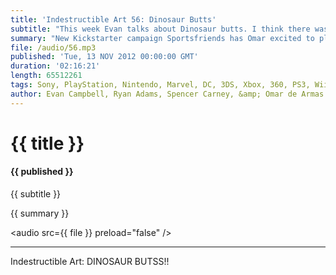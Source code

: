 ```yaml
---
title: 'Indestructible Art 56: Dinosaur Butts'
subtitle: "This week Evan talks about Dinosaur butts. I think there was some other stuff too but, I mean, c'mon dinosaur butts. We all know why your really here."
summary: "New Kickstarter campaign Sportsfriends has Omar excited to play some awesome games the crew saw this year at Indiecade. Silicon Knights is being forced to destroy unsold games. Evan is impressed with the candor Gabe Newell shows when talking to members of 4chan. Reports of  PS4 dev units shipping out sparks discussion on the future console wars. Ryan tells us about the new Constantine book. Spencer is cautiously interested in Jeff Lemire's new Green Arrow run. New details emerge about Bendis' Uncanny Xmen. Ryan and Omar have a difference of opinion about Halo 4. Evan sinks further into Brubaker fandom, and everyone steals Omar's Picks of the Week."
file: /audio/56.mp3
published: 'Tue, 13 NOV 2012 00:00:00 GMT'
duration: '02:16:21'
length: 65512261
tags: Sony, PlayStation, Nintendo, Marvel, DC, 3DS, Xbox, 360, PS3, Wii, PSN, XBLA, Video Games, Comics, Games, Indestructible Art, Silicon Knights, Valve, 4Chan, WiiU, Sportfriends, Kickstarter, Constantine, Jeff Lemire, Green Arrow, Xmen, Brubaker, Fatale
author: Evan Campbell, Ryan Adams, Spencer Carney, &amp; Omar de Armas
---
```


# {{ title }}

#### {{ published }}

{{ subtitle }}

{{ summary }}

<audio src={{ file }} preload="false" />


- - -

Indestructible Art: DINOSAUR BUTSS!!
